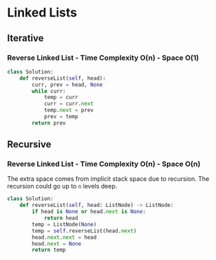 # Linked Lists

## Iterative
### Reverse Linked List - Time Complexity O(n) - Space O(1)
```python
class Solution:
    def reverseList(self, head):
        curr, prev = head, None
        while curr:
            temp = curr
            curr = curr.next
            temp.next = prev
            prev = temp
        return prev
```
## Recursive
### Reverse Linked List - Time Complexity O(n) - Space O(n)
The extra space comes from implicit stack space due to recursion.
The recursion could go up to `n` levels deep.
```python
class Solution:
    def reverseList(self, head: ListNode) -> ListNode:
        if head is None or head.next is None:
            return head
        temp = ListNode(None)
        temp = self.reverseList(head.next)
        head.next.next = head
        head.next = None
        return temp
```